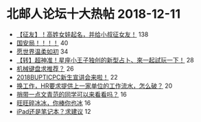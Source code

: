 # 北邮人论坛十大热帖 2018-12-11

- [【征友】！高姓女娃起名，并给小叔征女友！](https://bbs.byr.cn/article/Poetry/32615) 138
- [国安局！！！！](https://bbs.byr.cn/article/Job/2009177) 40
- [愿世界温柔如初](https://bbs.byr.cn/article/Friends/1903355) 34
- [【转】超神准！星座小王子独创的新型占卜、來一起試玩一下！](https://bbs.byr.cn/article/Constellations/326533) 28
- [机械键盘求推荐？](https://bbs.byr.cn/article/Talking/6080397) 26
- [2018BUPTICPC新生宣讲会来啦！](https://bbs.byr.cn/article/ACM_ICPC/97320) 22
- [换工作，HR要求提供上一家单位的工作流水，怎么破？](https://bbs.byr.cn/article/WorkLife/1113220) 20
- [捎带一点文青范的同学可以来看看吗？](https://bbs.byr.cn/article/Feeling/3092456) 16
- [旺旺碎冰冰，你棒你也冰](https://bbs.byr.cn/article/Picture/3231262) 16
- [iPad还是笔记本？求建议](https://bbs.byr.cn/article/DigiLife/306406) 12


